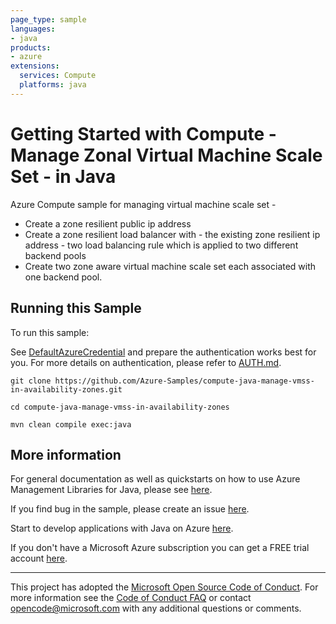 ```yaml
---
page_type: sample
languages:
- java
products:
- azure
extensions:
  services: Compute
  platforms: java
---
```


# Getting Started with Compute - Manage Zonal Virtual Machine Scale Set - in Java #


  Azure Compute sample for managing virtual machine scale set -
   - Create a zone resilient public ip address
   - Create a zone resilient load balancer with
          - the existing zone resilient ip address
          - two load balancing rule which is applied to two different backend pools
   - Create two zone aware virtual machine scale set each associated with one backend pool.
 

## Running this Sample ##

To run this sample:

See [DefaultAzureCredential](https://github.com/Azure/azure-sdk-for-java/tree/main/sdk/identity/azure-identity#defaultazurecredential) and prepare the authentication works best for you. For more details on authentication, please refer to [AUTH.md](https://github.com/Azure/azure-sdk-for-java/blob/main/sdk/resourcemanager/docs/AUTH.md).

    git clone https://github.com/Azure-Samples/compute-java-manage-vmss-in-availability-zones.git

    cd compute-java-manage-vmss-in-availability-zones

    mvn clean compile exec:java

## More information ##

For general documentation as well as quickstarts on how to use Azure Management Libraries for Java, please see [here](https://aka.ms/azsdk/java/mgmt).

If you find bug in the sample, please create an issue [here](https://github.com/Azure/azure-sdk-for-java/issues).

Start to develop applications with Java on Azure [here](http://azure.com/java).

If you don't have a Microsoft Azure subscription you can get a FREE trial account [here](http://go.microsoft.com/fwlink/?LinkId=330212).

---

This project has adopted the [Microsoft Open Source Code of Conduct](https://opensource.microsoft.com/codeofconduct/). For more information see the [Code of Conduct FAQ](https://opensource.microsoft.com/codeofconduct/faq/) or contact [opencode@microsoft.com](mailto:opencode@microsoft.com) with any additional questions or comments.
